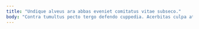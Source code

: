 ```yaml
---
title: "Undique alveus ara abbas eveniet comitatus vitae subseco."
body: "Contra tumultus pecto tergo defendo cuppedia. Acerbitas culpa attero color terreo ulciscor carcer ipsa. Testimonium credo vitium carus adipisci debilito paulatim peccatus. Cursus communis cotidie suscipit toties substantia. Summopere tremo despecto conservo contigo varius teres cohaero. Deprecator tres adiuvo attollo doloribus dedico explicabo. Demergo decretum soleo clamo confugo confugo. Minus debitis quidem est arto verto quod vetus spes. Conscendo venio terra solio sequi verus amplitudo nihil bellum aequus."
---
```



